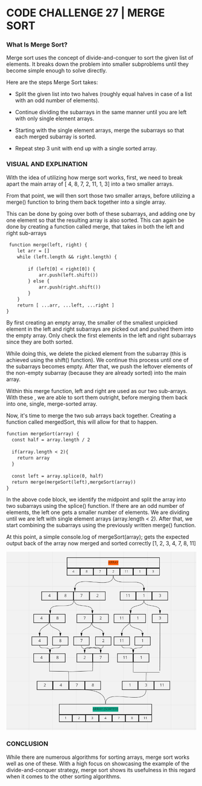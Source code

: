 # CODE CHALLENGE 27 | MERGE SORT

### What Is Merge Sort?
Merge sort uses the concept of divide-and-conquer to sort the given list of elements. It breaks down the problem into smaller subproblems until they become simple enough to solve directly.

Here are the steps Merge Sort takes:

- Split the given list into two halves (roughly equal halves in case of a list with an odd number of elements).

- Continue dividing the subarrays in the same manner until you are left with only single element arrays.

- Starting with the single element arrays, merge the subarrays so that each merged subarray is sorted.

- Repeat step 3 unit with end up with a single sorted array.

### VISUAL AND EXPLINATION

With the idea of utilizing how merge sort works, first, we need to break apart the main array of [ 4, 8, 7, 2, 11, 1, 3] into a two smaller arrays.

From that point, we will then sort those two smaller arrays, before utilizing a merge() function to bring them back together into a single array.

This can be done by going over both of these subarrays, and adding one by one element so that the resulting array is also sorted. This can again be done by creating a function called merge, that takes in both the left and right sub-arrays

```
 function merge(left, right) {
    let arr = []
    while (left.length && right.length) {

        if (left[0] < right[0]) {
            arr.push(left.shift())  
        } else {
            arr.push(right.shift()) 
        }
    }
    return [ ...arr, ...left, ...right ]
}
```

By first creating an empty array, the smaller of the smallest unpicked element in the left and right subarrays are picked out and pushed them into the empty array. Only check the first elements in the left and right subarrays since they are both sorted.

While doing this, we delete the picked element from the subarray (this is achieved using the shift() function). We continue this process until one of the subarrays becomes empty. After that, we push the leftover elements of the non-empty subarray (because they are already sorted) into the main array.

Within this merge function, left and right are used as our two sub-arrays. With these , we are able to sort them outright, before merging them back into one, single, merge-sorted array.

Now, it's time to merge the two sub arrays back together. Creating a function called mergedSort, this will allow for that to happen.

```
function mergeSort(array) {
  const half = array.length / 2
  
  if(array.length < 2){
    return array 
  }
  
  const left = array.splice(0, half)
  return merge(mergeSort(left),mergeSort(array))
}

```
In the above code block, we identify the midpoint and split the array into two subarrays using the splice() function. If there are an odd number of elements, the left one gets a smaller number of elements. We are dividing until we are left with single element arrays (array.length < 2). After that, we start combining the subarrays using the previously written merge() function.

At this point, a simple console.log of mergeSort(array); gets the expected output back of the array now merged and sorted correctly [1, 2, 3, 4, 7, 8, 11]

![visual1](visual1.PNG)

### CONCLUSION

While there are numerous algorithms for sorting arrays, merge sort works well as one of these. With a high focus on showcasing the example of the divide-and-conquer strategy, merge sort shows its usefulness in this regard when it comes to the other sorting algorithms.


